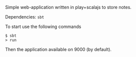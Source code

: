 Simple web-application written in play+scalajs to store notes.

Dependencies: `sbt`

To start use the following commands
```$bash
$ sbt
> run
```

Then the application available on 9000 (by default).
